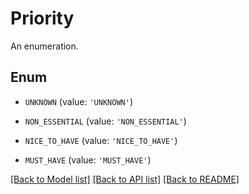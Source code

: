 # Priority

An enumeration.

## Enum

* `UNKNOWN` (value: `'UNKNOWN'`)

* `NON_ESSENTIAL` (value: `'NON_ESSENTIAL'`)

* `NICE_TO_HAVE` (value: `'NICE_TO_HAVE'`)

* `MUST_HAVE` (value: `'MUST_HAVE'`)

[[Back to Model list]](../README.md#documentation-for-models) [[Back to API list]](../README.md#documentation-for-api-endpoints) [[Back to README]](../README.md)
